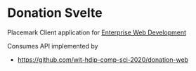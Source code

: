 # Donation Svelte

Placemark Client application for [Enterprise Web Development](https://tutors-svelte.netlify.app/#/course/wit-hdip-comp-sci-2020-ent-web-dev.netlify.app)

Consumes API implemented by 
- <https://github.com/wit-hdip-comp-sci-2020/donation-web>
